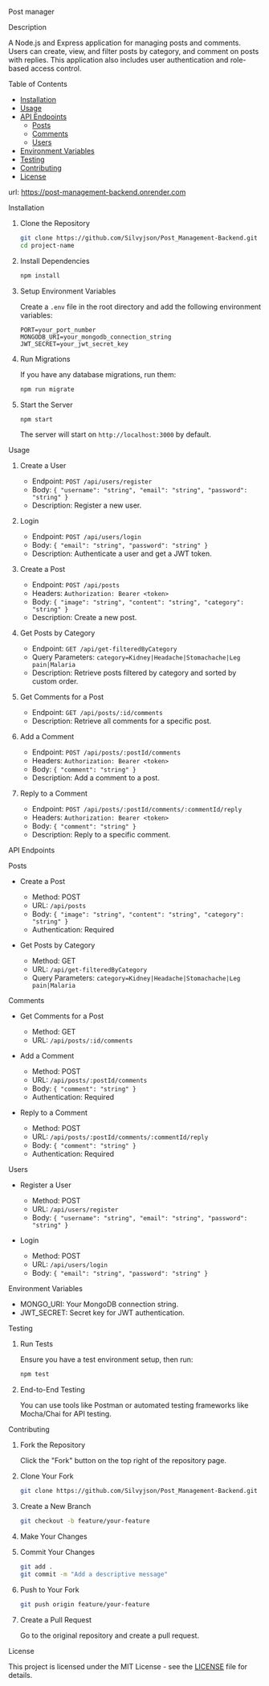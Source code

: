 Post manager

Description

A Node.js and Express application for managing posts and comments. Users can create, view, and filter posts by category, and comment on posts with replies. This application also includes user authentication and role-based access control.

Table of Contents

- [Installation](installation)
- [Usage](usage)
- [API Endpoints](api-endpoints)
  - [Posts](posts)
  - [Comments](comments)
  - [Users](users)
- [Environment Variables](environment-variables)
- [Testing](testing)
- [Contributing](contributing)
- [License](license)

url: https://post-management-backend.onrender.com

Installation

1. Clone the Repository

   ```bash
   git clone https://github.com/Silvyjson/Post_Management-Backend.git
   cd project-name
   ```

2. Install Dependencies

   ```bash
   npm install
   ```

3. Setup Environment Variables

   Create a `.env` file in the root directory and add the following environment variables:

   ```env
   PORT=your_port_number
   MONGODB_URI=your_mongodb_connection_string
   JWT_SECRET=your_jwt_secret_key
   ```

4. Run Migrations

   If you have any database migrations, run them:

   ```bash
   npm run migrate
   ```

5. Start the Server

   ```bash
   npm start
   ```

   The server will start on `http://localhost:3000` by default.

Usage

1. Create a User

   - Endpoint: `POST /api/users/register`
   - Body: `{ "username": "string", "email": "string", "password": "string" }`
   - Description: Register a new user.

2. Login

   - Endpoint: `POST /api/users/login`
   - Body: `{ "email": "string", "password": "string" }`
   - Description: Authenticate a user and get a JWT token.

3. Create a Post

   - Endpoint: `POST /api/posts`
   - Headers: `Authorization: Bearer <token>`
   - Body: `{ "image": "string", "content": "string", "category": "string" }`
   - Description: Create a new post.

4. Get Posts by Category

   - Endpoint: `GET /api/get-filteredByCategory`
   - Query Parameters: `category=Kidney|Headache|Stomachache|Leg pain|Malaria`
   - Description: Retrieve posts filtered by category and sorted by custom order.

5. Get Comments for a Post

   - Endpoint: `GET /api/posts/:id/comments`
   - Description: Retrieve all comments for a specific post.

6. Add a Comment

   - Endpoint: `POST /api/posts/:postId/comments`
   - Headers: `Authorization: Bearer <token>`
   - Body: `{ "comment": "string" }`
   - Description: Add a comment to a post.

7. Reply to a Comment

   - Endpoint: `POST /api/posts/:postId/comments/:commentId/reply`
   - Headers: `Authorization: Bearer <token>`
   - Body: `{ "comment": "string" }`
   - Description: Reply to a specific comment.

API Endpoints

Posts

- Create a Post

  - Method: POST
  - URL: `/api/posts`
  - Body: `{ "image": "string", "content": "string", "category": "string" }`
  - Authentication: Required

- Get Posts by Category
  - Method: GET
  - URL: `/api/get-filteredByCategory`
  - Query Parameters: `category=Kidney|Headache|Stomachache|Leg pain|Malaria`

Comments

- Get Comments for a Post
  - Method: GET
  - URL: `/api/posts/:id/comments`
- Add a Comment

  - Method: POST
  - URL: `/api/posts/:postId/comments`
  - Body: `{ "comment": "string" }`
  - Authentication: Required

- Reply to a Comment
  - Method: POST
  - URL: `/api/posts/:postId/comments/:commentId/reply`
  - Body: `{ "comment": "string" }`
  - Authentication: Required

Users

- Register a User

  - Method: POST
  - URL: `/api/users/register`
  - Body: `{ "username": "string", "email": "string", "password": "string" }`

- Login
  - Method: POST
  - URL: `/api/users/login`
  - Body: `{ "email": "string", "password": "string" }`

Environment Variables

- MONGO_URI: Your MongoDB connection string.
- JWT_SECRET: Secret key for JWT authentication.

Testing

1. Run Tests

   Ensure you have a test environment setup, then run:

   ```bash
   npm test
   ```

2. End-to-End Testing

   You can use tools like Postman or automated testing frameworks like Mocha/Chai for API testing.

Contributing

1. Fork the Repository

   Click the "Fork" button on the top right of the repository page.

2. Clone Your Fork

   ```bash
   git clone https://github.com/Silvyjson/Post_Management-Backend.git
   ```

3. Create a New Branch

   ```bash
   git checkout -b feature/your-feature
   ```

4. Make Your Changes

5. Commit Your Changes

   ```bash
   git add .
   git commit -m "Add a descriptive message"
   ```

6. Push to Your Fork

   ```bash
   git push origin feature/your-feature
   ```

7. Create a Pull Request

   Go to the original repository and create a pull request.

License

This project is licensed under the MIT License - see the [LICENSE](LICENSE) file for details.
